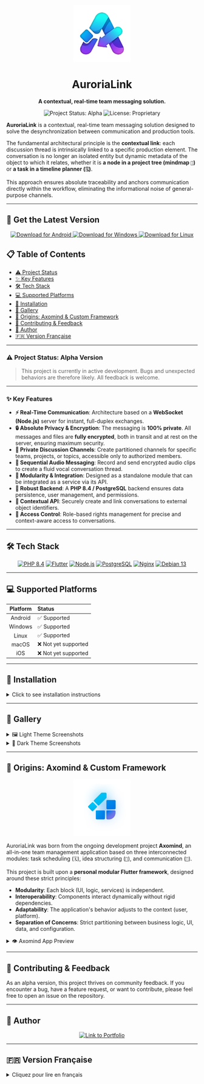<div align="center">
  <img src="image/auroria_link_256.png" alt="AuroriaLink Logo" width="150"/>
  <h1>AuroriaLink</h1>
  <p><strong>A contextual, real-time team messaging solution.</strong></p>
  
  <p>
    <img src="https://img.shields.io/badge/status-alpha-orange?style=for-the-badge" alt="Project Status: Alpha"/>
    <img src="https://img.shields.io/badge/license-Proprietary-red?style=for-the-badge" alt="License: Proprietary"/>
  </p>
</div>

**AuroriaLink** is a contextual, real-time team messaging solution designed to solve the desynchronization between communication and production tools.

The fundamental architectural principle is the **contextual link**: each discussion thread is intrinsically linked to a specific production element. The conversation is no longer an isolated entity but dynamic metadata of the object to which it relates, whether it is **a node in a project tree (mindmap `🧠`)** or **a task in a timeline planner (`🗓️`)**.

This approach ensures absolute traceability and anchors communication directly within the workflow, eliminating the informational noise of general-purpose channels.

---

## 🚀 Get the Latest Version

<div align="center">
  <a href="https://github.com/Sebastien-VZN/auroria_link/releases/download/alpha_0.0.2/app-android.apk">
    <img src="https://img.shields.io/badge/Download%20for-Android-3DDC84?style=for-the-badge&logo=android" alt="Download for Android"/>
  </a>
  <a href="https://github.com/Sebastien-VZN/auroria_link/releases/download/alpha_0.0.2/windows.tar.gz">
    <img src="https://img.shields.io/badge/Download%20for-Windows-0078D6?style=for-the-badge&logo=windows" alt="Download for Windows"/>
  </a>
  <a href="https://github.com/Sebastien-VZN/auroria_link/releases/download/alpha_0.0.2/linux.tar.gz">
    <img src="https://img.shields.io/badge/Download%20for-Linux-FCC624?style=for-the-badge&logo=linux" alt="Download for Linux"/>
  </a>
</div>

## 📋 Table of Contents

- [⚠️ Project Status](#️-project-status-alpha-version)
- [✨ Key Features](#-key-features)
- [🛠️ Tech Stack](#️-tech-stack)
- [💻 Supported Platforms](#-supported-platforms)
- [🚀 Installation](#-installation)
- [🎨 Gallery](#-gallery)
- [🌱 Origins: Axomind & Custom Framework](#-origins-axomind--custom-framework)
- [🤝 Contributing & Feedback](#-contributing--feedback)
- [👤 Author](#-author)
- [🇫🇷 Version Française](#-version-française)

---

### ⚠️ Project Status: Alpha Version

> This project is currently in active development. Bugs and unexpected behaviors are therefore likely. All feedback is welcome.

---

### ✨ Key Features

-   **⚡ Real-Time Communication**: Architecture based on a **WebSocket (Node.js)** server for instant, full-duplex exchanges.
-   **🔒 Absolute Privacy & Encryption**: The messaging is **100% private**. All messages and files are **fully encrypted**, both in transit and at rest on the server, ensuring maximum security.
-   **👥 Private Discussion Channels**: Create partitioned channels for specific teams, projects, or topics, accessible only to authorized members.
-   **🎤 Sequential Audio Messaging**: Record and send encrypted audio clips to create a fluid vocal conversation thread.
-   **🧩 Modularity & Integration**: Designed as a standalone module that can be integrated as a service via its API.
-   **💪 Robust Backend**: A **PHP 8.4 / PostgreSQL** backend ensures data persistence, user management, and permissions.
-   **🔗 Contextual API**: Securely create and link conversations to external object identifiers.
-   **🔐 Access Control**: Role-based rights management for precise and context-aware access to conversations.

---

## 🛠️ Tech Stack

<p align="center">
  <a href="https://www.php.net/" target="_blank"><img src="https://img.shields.io/badge/PHP-8.4-777BB4?style=for-the-badge&logo=php&logoColor=white" alt="PHP 8.4"/></a>
  <a href="https://flutter.dev/" target="_blank"><img src="https://img.shields.io/badge/Flutter-Stable-02569B?style=for-the-badge&logo=flutter&logoColor=white" alt="Flutter"/></a>
  <a href="https://nodejs.org/" target="_blank"><img src="https://img.shields.io/badge/Node.js-LTS-339933?style=for-the-badge&logo=nodedotjs&logoColor=white" alt="Node.js"/></a>
  <a href="https://www.postgresql.org/" target="_blank"><img src="https://img.shields.io/badge/PostgreSQL-Latest-4169E1?style=for-the-badge&logo=postgresql&logoColor=white" alt="PostgreSQL"/></a>
  <a href="https://www.nginx.com/" target="_blank"><img src="https://img.shields.io/badge/Nginx-Stable-269539?style=for-the-badge&logo=nginx&logoColor=white" alt="Nginx"/></a>
  <a href="https://www.debian.org/" target="_blank"><img src="https://img.shields.io/badge/Debian-13-A81D33?style=for-the-badge&logo=debian&logoColor=white" alt="Debian 13"/></a>
</p>

---

## 💻 Supported Platforms

| Platform | Status                 |
|:--------:|:-----------------------|
| Android  | ✅ Supported           |
| Windows  | ✅ Supported           |
| Linux    | ✅ Supported           |
| macOS    | ❌ Not yet supported   |
| iOS      | ❌ Not yet supported   |

---

## 🚀 Installation

<details>
<summary>Click to see installation instructions</summary>

### 📱 Android Installation

> **Important:** Our application is not (yet) on the Google Play Store. Installation requires a few manual steps to allow external sources. This is a standard and secure procedure.

#### Step 1: Allow Unknown Sources
1.  **Download the `app-android.apk` file** from the [latest release](https://github.com/Sebastien-VZN/auroria_link/releases/tag/).
2.  Open the downloaded file (from your notification bar or file manager).
3.  A security prompt will appear: *"For your security, your phone is not allowed to install unknown apps from this source."*
4.  Tap on the **Settings** button.
5.  Enable the **Allow from this source** (or *Unknown sources*) option.
6.  Go back using the navigation arrow; the installation should now begin.

#### Step 2: Bypass Google Play Protect
1.  After Step 1, another window may open, titled **"Blocked by Play Protect"**.
2.  Do not tap "OK". Look for and tap on **Details** or **More details** (often a small link at the bottom).
3.  A new button will appear. Tap on **Install anyway**.

And that's it, the application is installed!

---

### 💻 Windows Installation

> **Warning:** Your antivirus software (including Windows Defender) may show an alert. This is normal behavior for applications that are not certified by Microsoft. Our file is safe.

1.  **Download the `windows.tar.gz` archive** from the [latest release](https://github.com/Sebastien-VZN/auroria_link/releases/tag/).
2.  **Decompress the archive.**
3.  **Run the `.exe` file** located inside the extracted folder.
4.  If a blue "Windows protected your PC" screen appears:
    * Click on the **More info** link.
    * Then, click the **Run anyway** button.
5.  If your antivirus quarantines the file, open your antivirus settings and create an exception to allow the file.

---

### 🐧 Linux Installation

> For Linux, you just need to make the file executable before running it.

1.  **Download the `linux.tar.gz` archive** from the [latest release](https://github.com/Sebastien-VZN/auroria_link/releases/tag/) and decompress it.
2.  **Make the application file executable.** You have two options:
    * **Via GUI (Graphical User Interface):**
        1.  Right-click on the application file.
        2.  Go to **Properties** → **Permissions** tab.
        3.  Check the box **"Allow executing file as program"**.
    * **Via Terminal:**
        ```bash
        chmod +x file-name
        ```
        *(Replace `file-name` with the actual name of the executable file)*
3.  **Launch the application** by double-clicking it or by running it from the terminal:
    ```bash
    ./file-name
    ```

If you encounter any issues, feel free to contact us or open an issue.

</details>

---

## 🎨 Gallery

<details>
<summary>🖼️ Light Theme Screenshots</summary>

| Desktop | Mobile | Mobile | Mobile |
| :---: | :---: | :---: | :---: |
| ![img05](image/aurorialink_desktop_06.jpg) | ![img06](image/aurorialink_mobile_06.jpg) | ![img07](image/aurorialink_mobile_01.jpg) | ![img08](image/aurorialink_mobile_03.jpg) |

</details>

<details>
<summary>🌙 Dark Theme Screenshots</summary>

| Desktop | Mobile | Mobile | Mobile |
| :---: | :---: | :---: | :---: |
| ![img01](image/aurorialink_desktop_01b.jpg) | ![img02](image/aurorialink_mobile_01dark.jpg) | ![img03](image/aurorialink_mobile_02.jpg) | ![img04](image/aurorialink_mobile_05.jpg) |

</details>

---

## 🌱 Origins: Axomind & Custom Framework

<div align="center">
  <img src="image/logo_axomind.png" alt="Axomind Logo" width="150"/>
</div>

AuroriaLink was born from the ongoing development project **Axomind**, an all-in-one team management application based on three interconnected modules: task scheduling (`🗓️`), idea structuring (`🧠`), and communication (`💬`).

This project is built upon a **personal modular Flutter framework**, designed around these strict principles:
* **Modularity**: Each block (UI, logic, services) is independent.
* **Interoperability**: Components interact dynamically without rigid dependencies.
* **Adaptability**: The application's behavior adjusts to the context (user, platform).
* **Separation of Concerns**: Strict partitioning between business logic, UI, data, and configuration.

<details>
<summary>👁️ Axomind App Preview</summary>

**Light Theme**
<p>
<img src="image/image_light.png" alt="Axomind Light 1" width="32%"/>
<img src="image/image_light_2.png" alt="Axomind Light 2" width="32%"/>
<img src="image/activity_light.png" alt="Axomind Light 3" width="32%"/>
</p>

**Dark Theme**
<p>
<img src="image/image.png" alt="Axomind Dark 1" width="32%"/>
<img src="image/image2.png" alt="Axomind Dark 2" width="32%"/>
<img src="image/activity.png" alt="Axomind Dark 3" width="32%"/>
</p>

</details>

---

## 🤝 Contributing & Feedback

As an alpha version, this project thrives on community feedback. If you encounter a bug, have a feature request, or want to contribute, please feel free to open an issue on the repository.

---

## 👤 Author

<div align="center">
  <a href="https://materiaeobscurataelab.xyz/" target="_blank"><img src="https://img.shields.io/badge/Portfolio-3423A6?style=for-the-badge&logo=firefox-browser&logoColor=white" alt="Link to Portfolio"/></a>
</div>

---

## 🇫🇷 Version Française

<details>
<summary>Cliquez pour lire en français</summary>

<div align="center">
  <img src="image/auroria_link_256.png" alt="Logo AuroriaLink" width="150"/>
  <h1>AuroriaLink</h1>
  <p><strong>Une messagerie d'équipe contextuelle et temps réel.</strong></p>
</div>

**AuroriaLink** est une messagerie d'équipe contextuelle et temps réel, conçue pour résoudre la désynchronisation entre les outils de communication et les outils de production.

Le principe architectural fondamental est le **lien contextuel** : chaque fil de discussion est intrinsèquement lié à un élément de production précis. La conversation n'est plus une entité isolée, mais une métadonnée dynamique de l'objet auquel elle se rapporte, que ce soit **un nœud dans une arborescence de projet (mindmap `🧠`)** ou **une tâche dans un planificateur temporel (`🗓️`)**.

Cette approche garantit une traçabilité absolue et ancre la communication directement dans le flux de travail, supprimant le bruit informationnel des canaux généralistes.

### ⚠️ Statut du projet : Version Alpha

> Ce projet est actuellement en phase de développement actif. Des bugs et des comportements inattendus sont donc probables. Toute contribution ou retour d'expérience est le bienvenu.

---

## 🚀 Télécharger la dernière version

<div align="center">
  <a href="https://github.com/Sebastien-VZN/auroria_link/releases/download/alpha_0.0.2/app-android.apk">
    <img src="https://img.shields.io/badge/Download%20for-Android-3DDC84?style=for-the-badge&logo=android" alt="Android"/>
  </a>
  <a href="https://github.com/Sebastien-VZN/auroria_link/releases/download/alpha_0.0.2/windows.tar.gz">
    <img src="https://img.shields.io/badge/Download%20for-Windows-0078D6?style=for-the-badge&logo=windows" alt="Windows"/>
  </a>
  <a href="https://github.com/Sebastien-VZN/auroria_link/releases/download/alpha_0.0.2/linux.tar.gz">
    <img src="https://img.shields.io/badge/Download%20for-Linux-FCC624?style=for-the-badge&logo=linux" alt="Linux"/>
  </a>
</div>

---

### ✨ Fonctionnalités Clés

-   **⚡ Communication Temps Réel** : Architecture basée sur un serveur **WebSocket (Node.js)** pour des échanges full-duplex instantanés.
-   **🔒 Confidentialité & Cryptage Absolu** : La messagerie est **100% privée**. Tous les messages et fichiers sont **entièrement cryptés**, que ce soit durant leur transit ou lors de leur stockage sur le serveur, garantissant une sécurité maximale.
-   **👥 Canaux de Discussion Privés** : Créez des canaux cloisonnés pour des équipes, projets ou sujets spécifiques, accessibles uniquement aux membres autorisés.
-   **🎤 Messagerie Audio Séquentielle** : Enregistrez et envoyez des clips audio cryptés pour créer un fil de conversation vocal fluide.
-   **🧩 Modularité & Intégration** : Conçu comme un module autonome pouvant être intégré comme service via son API.
-   **💪 Backend Robuste** : Un backend en **PHP 8.4 / PostgreSQL** assure la persistance des données, la gestion des utilisateurs et des droits.
-   **🔗 API Contextuelle** : Créez et liez dynamiquement des conversations à des identifiants d'objets externes de manière sécurisée.
-   **🔐 Contrôle d'Accès** : Gestion des droits basée sur les rôles pour un accès précis et contextuel aux conversations.

---

## 🛠️ Stack Technologique

<p align="center">
  <a href="https://www.php.net/" target="_blank"><img src="https://img.shields.io/badge/PHP-8.4-777BB4?style=for-the-badge&logo=php&logoColor=white" alt="PHP 8.4"/></a>
  <a href="https://flutter.dev/" target="_blank"><img src="https://img.shields.io/badge/Flutter-Stable-02569B?style=for-the-badge&logo=flutter&logoColor=white" alt="Flutter"/></a>
  <a href="https://nodejs.org/" target="_blank"><img src="https://img.shields.io/badge/Node.js-LTS-339933?style=for-the-badge&logo=nodedotjs&logoColor=white" alt="Node.js"/></a>
  <a href="https://www.postgresql.org/" target="_blank"><img src="https://img.shields.io/badge/PostgreSQL-Latest-4169E1?style=for-the-badge&logo=postgresql&logoColor=white" alt="PostgreSQL"/></a>
  <a href="https://www.nginx.com/" target="_blank"><img src="https://img.shields.io/badge/Nginx-Stable-269539?style=for-the-badge&logo=nginx&logoColor=white" alt="Nginx"/></a>
  <a href="https://www.debian.org/" target="_blank"><img src="https://img.shields.io/badge/Debian-13-A81D33?style=for-the-badge&logo=debian&logoColor=white" alt="Debian 13"/></a>
</p>

---
## 💻 Plateformes supportées

| Plateforme | Statut                       |
|:----------:|:-----------------------------|
| Android    | ✅ Supporté                  |
| Windows    | ✅ Supporté                  |
| Linux      | ✅ Supporté                  |
| macOS      | ❌ Non supporté pour le moment |
| iOS        | ❌ Non supporté pour le moment |

---
## 🚀 Instructions d'Installation

<details>
<summary>Cliquez pour voir les instructions d'installation</summary>

### 📱 Installation sur Android

> **Important :** Notre application n'est pas (encore) sur le Google Play Store. L'installation nécessite quelques étapes manuelles pour autoriser les sources externes. C'est une procédure standard et sécurisée.

#### Étape 1 : Autoriser les sources inconnues
1.  **Téléchargez le fichier `app-android.apk`** depuis le lien des [dernières versions](https://github.com/Sebastien-VZN/auroria_link/releases/tag/).
2.  Ouvrez le fichier téléchargé (depuis votre barre de notifications ou votre gestionnaire de fichiers).
3.  Un message de sécurité va apparaître : *"Pour votre sécurité, votre téléphone n'est pas autorisé à installer des applications inconnues de cette source."*
4.  Cliquez sur le bouton **Paramètres**.
5.  Activez l'option **Autoriser pour cette source** (ou *Sources inconnues*).
6.  Revenez en arrière avec la flèche de navigation ; l'installation devrait maintenant commencer.

#### Étape 2 : Contourner Google Play Protect
1.  Après l'étape 1, une autre fenêtre peut s'ouvrir, intitulée **"Application bloquée par Play Protect"**.
2.  Ne cliquez pas sur "OK". Cherchez et cliquez sur **Détails** ou **Plus de détails** (souvent un petit lien en bas).
3.  Un nouveau bouton apparaîtra. Cliquez sur **Installer quand même**.

Et voilà, l'application est installée !

---
### 💻 Installation sur Windows

> **Avertissement :** Votre antivirus (y compris Windows Defender) peut afficher une alerte. C'est un comportement normal pour les applications qui ne sont pas certifiées par Microsoft. Notre fichier est sûr.

1.  **Téléchargez l'archive `windows.tar.gz`** depuis le lien des [dernières versions](https://github.com/Sebastien-VZN/auroria_link/releases/tag/).
2.  **Décompressez l'archive.**
3.  **Exécutez le fichier `.exe`** qui se trouve dans le dossier décompressé.
4.  Si une fenêtre bleue "Windows a protégé votre ordinateur" apparaît :
    * Cliquez sur le lien **Informations complémentaires**.
    * Cliquez ensuite sur le bouton **Exécuter quand même**.
5.  Si votre antivirus met le fichier en quarantaine, ouvrez les paramètres de votre antivirus et créez une exception pour autoriser le fichier.

---

### 🐧 Installation sur Linux

> Pour Linux, il suffit de rendre le fichier exécutable avant de le lancer.

1.  **Téléchargez l'archive `linux.tar.gz`** depuis le lien des [dernières versions](https://github.com/Sebastien-VZN/auroria_link/releases/tag/) et décompressez-la.
2.  **Rendez le fichier de l'application exécutable.** Vous avez deux options :
    * **Via l'interface graphique :**
        1.  Faites un clic droit sur le fichier de l'application.
        2.  Allez dans **Propriétés** → onglet **Permissions**.
        3.  Cochez la case **"Autoriser l'exécution du fichier comme un programme"**.
    * **Via le terminal :**
        ```bash
        chmod +x nom-du-fichier
        ```
        *(Remplacez `nom-du-fichier` par le nom réel du fichier exécutable)*
3.  **Lancez l'application** en double-cliquant dessus ou en exécutant la commande suivante dans le terminal :
    ```bash
    ./nom-du-fichier
    ```
Si vous rencontrez des problèmes, n'hésitez pas à nous contacter ou à ouvrir une "issue".

</details>

</details>
